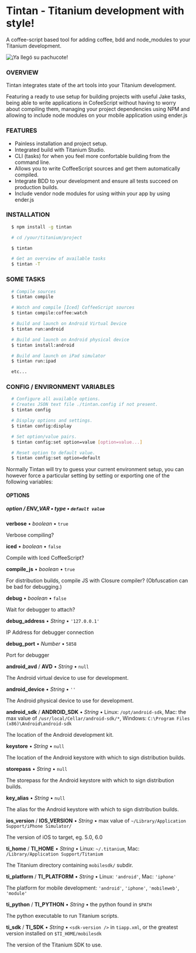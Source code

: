 # Tintan - Titanium development with style!

  A coffee-script based tool for adding coffee, bdd and node_modules to your Titanium development.

  <img src="https://github.com/vic/tintan/raw/master/pub/pachuco.png" title="¡Ya llegó su pachucote!" />

###  OVERVIEW

  Tintan integrates state of the art tools into your Titanium development.

  Featuring a ready to use setup for building projects with useful Jake tasks,
  being able to write applications in CofeeScript without having to worry about compiling them,
  managing your project dependencies using NPM and allowing to include node modules on your
  mobile application using ender.js


###  FEATURES

  * Painless installation and project setup.
  * Integrated build with Titanium Studio.
  * CLI (tasks) for when you feel more confortable building from the command line.
  * Allows you to write CoffeeScript sources and get them automatically compiled.
  * Integrate BDD to your development and ensure all tests succeed on production builds.
  * Include vendor node modules for using within your app by using ender.js

### INSTALLATION

```sh
  $ npm install -g tintan

  # cd /your/titanium/project

  $ tintan

  # Get an overview of available tasks
  $ tintan -T
```


### SOME TASKS

```sh
  # Compile sources
  $ tintan compile

  # Watch and compile [Iced] CoffeeScript sources
  $ tintan compile:coffee:watch

  # Build and launch on Android Virtual Device
  $ tintan run:android

  # Build and launch on Android physical device
  $ tintan install:android

  # Build and launch on iPad simulator
  $ tintan run:ipad

  etc...
```


### CONFIG / ENVIRONMENT VARIABLES

```sh
  # Configure all available options.
  # Creates JSON text file ./tintan.config if not present.
  $ tintan config

  # Display options and settings.
  $ tintan config:display

  # Set option/value pairs.
  $ tintan config:set option=value [option=value...]

  # Reset option to default value.
  $ tintan config:set option=default
```

  Normally Tintan will try to guess your current environment setup, you can
  however force a particular setting by setting or exporting one of the following variables:

#### OPTIONS

##### **option** / **ENV_VAR** &bull; *type* &bull; `default value`

**verbose** &bull; *boolean* &bull; `true`

Verbose compiling?

**iced** &bull; *boolean* &bull; `false`

Compile with Iced CoffeeScript?

**compile_js** &bull; *boolean* &bull; `true`

For distribution builds, compile JS with Closure compiler? (Obfuscation can be bad for debugging.)

**debug** &bull; *boolean* &bull; `false`

Wait for debugger to attach?

**debug\_address** &bull; *String* &bull; `'127.0.0.1'`

IP Address for debugger connection

**debug\_port** &bull; *Number* &bull; `5858`

Port for debugger

**android\_avd** / **AVD** &bull; *String* &bull; `null`

The Android virtual device to use for development.

**android\_device** &bull; *String* &bull; `''`

The Android physical device to use for development.

**android\_sdk** / **ANDROID\_SDK** &bull; *String* &bull; Linux: `/opt/android-sdk`, Mac: the max value of `/usr/local/Cellar/android-sdk/*`, Windows: `C:\Program Files (x86)\Android\android-sdk`

The location of the Android development kit.

**keystore** &bull; *String* &bull; `null`

The location of the Android keystore with which to sign distribution builds.

**storepass** &bull; *String* &bull; `null`

The storepass for the Android keystore with which to sign distribution builds.

**key_alias** &bull; *String* &bull; `null`

The alias for the Android keystore with which to sign distribution builds.

**ios\_version** / **IOS\_VERSION** &bull; *String* &bull; max value of `~/Library/Application Support/iPhone Simulator/`

The version of iOS to target, eg. 5.0, 6.0

**ti\_home** / **TI\_HOME** &bull; *String* &bull; Linux: `~/.titanium`, Mac: `/Library/Application Support/Titanium`

The Titanium directory containing `mobilesdk/` subdir.

**ti\_platform** / **TI\_PLATFORM** &bull; *String* &bull; Linux: `'android'`, Mac: `'iphone'`

The platform for mobile development: `'android'`, `'iphone'`, `'mobileweb'`, `'module'`

**ti\_python** / **TI\_PYTHON** &bull; *String* &bull; the python found in `$PATH`

The python executable to run Titanium scripts.

**ti\_sdk** / **TI\_SDK** &bull; *String* &bull; `<sdk-version />` in `tiapp.xml`, or the greatest version installed on `$TI_HOME/mobilesdk`

The version of the Titanium SDK to use.
